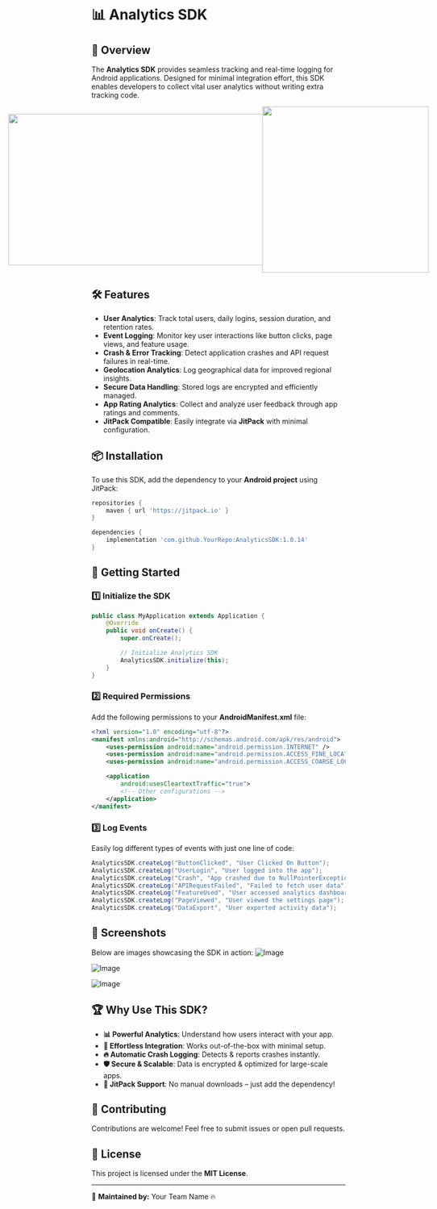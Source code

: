 # 📊 Analytics SDK

## 🚀 Overview
The **Analytics SDK** provides seamless tracking and real-time logging for Android applications. Designed for minimal integration effort, this SDK enables developers to collect vital user analytics without writing extra tracking code.

<div style="display: flex; justify-content: center; align-items: center;">
    <img src="https://github.com/user-attachments/assets/481fdcad-caf8-412a-8090-3d500d91ec4b" width="600" height="300">
    <img src="https://github.com/user-attachments/assets/2aaca6d7-6607-4acf-89f6-39a9c61bfd64" width="330" height="330">
</div>


## 🛠️ Features
- **User Analytics**: Track total users, daily logins, session duration, and retention rates.  
- **Event Logging**: Monitor key user interactions like button clicks, page views, and feature usage.  
- **Crash & Error Tracking**: Detect application crashes and API request failures in real-time.  
- **Geolocation Analytics**: Log geographical data for improved regional insights.  
- **Secure Data Handling**: Stored logs are encrypted and efficiently managed.
- **App Rating Analytics**: Collect and analyze user feedback through app ratings and comments.
- **JitPack Compatible**: Easily integrate via **JitPack** with minimal configuration.



## 📦 Installation
To use this SDK, add the dependency to your **Android project** using JitPack:
```gradle
repositories {
    maven { url 'https://jitpack.io' }
}

dependencies {
    implementation 'com.github.YourRepo:AnalyticsSDK:1.0.14'
}
```

## 🚀 Getting Started
### **1️⃣ Initialize the SDK**
```java
public class MyApplication extends Application {
    @Override
    public void onCreate() {
        super.onCreate();

        // Initialize Analytics SDK
        AnalyticsSDK.initialize(this);
    }
}
```

### **2️⃣ Required Permissions**
Add the following permissions to your **AndroidManifest.xml** file:
```xml
<?xml version="1.0" encoding="utf-8"?>
<manifest xmlns:android="http://schemas.android.com/apk/res/android">
    <uses-permission android:name="android.permission.INTERNET" />
    <uses-permission android:name="android.permission.ACCESS_FINE_LOCATION" />
    <uses-permission android:name="android.permission.ACCESS_COARSE_LOCATION" />

    <application
        android:usesCleartextTraffic="true">
        <!-- Other configurations -->
    </application>
</manifest>
```

### **3️⃣ Log Events**
Easily log different types of events with just one line of code:
```java
AnalyticsSDK.createLog("ButtonClicked", "User Clicked On Button");
AnalyticsSDK.createLog("UserLogin", "User logged into the app");
AnalyticsSDK.createLog("Crash", "App crashed due to NullPointerException");
AnalyticsSDK.createLog("APIRequestFailed", "Failed to fetch user data");
AnalyticsSDK.createLog("FeatureUsed", "User accessed analytics dashboard");
AnalyticsSDK.createLog("PageViewed", "User viewed the settings page");
AnalyticsSDK.createLog("DataExport", "User exported activity data");
```

## 📸 Screenshots
Below are images showcasing the SDK in action:
![Image](https://github.com/user-attachments/assets/481fdcad-caf8-412a-8090-3d500d91ec4b)

![Image](https://github.com/user-attachments/assets/bd6608cf-6c12-460f-a0f4-603dffc83abe)

![Image](https://github.com/user-attachments/assets/adc9001a-3710-4a69-87e9-23e2b003e578)

## 🏆 Why Use This SDK?
- **📊 Powerful Analytics**: Understand how users interact with your app.
- **🚀 Effortless Integration**: Works out-of-the-box with minimal setup.
- **🔥 Automatic Crash Logging**: Detects & reports crashes instantly.
- **🛡 Secure & Scalable**: Data is encrypted & optimized for large-scale apps.
- **🎯 JitPack Support**: No manual downloads – just add the dependency!

## 🤝 Contributing
Contributions are welcome! Feel free to submit issues or open pull requests.

## 📜 License
This project is licensed under the **MIT License**.

---
📌 **Maintained by:** Your Team Name 🔥

